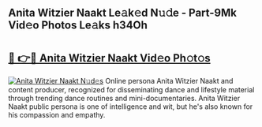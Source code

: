 ## Anita Witzier Naakt Le𝚊k𝚎d N𝚞𝚍e - Part-9Mk Vid𝚎o Photos Le𝚊ks h34Oh

# <h2><a href="http://fb83u0.evod.top/?m=Anita+Witzier+Naakt">🔗 👉🔴 Anita Witzier Naakt Vid𝚎o Ph𝚘t𝚘s</a></h2>

[![Anita Witzier Naakt N𝚞d𝚎s](https://i.imgur.com/8V9OHl7.gif)](http://fb83u0.evod.top/?m=Anita+Witzier+Naakt)
Online persona Anita Witzier Naakt and content producer, recognized for disseminating dance and lifestyle material through trending dance routines and mini-documentaries. Anita Witzier Naakt public persona is one of intelligence and wit, but he's also known for his compassion and empathy. 

